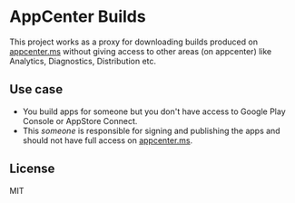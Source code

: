 # AppCenter Builds

This project works as a proxy for downloading builds produced on [appcenter.ms](https://appcenter.ms) without giving access to other areas (on appcenter) like Analytics, Diagnostics, Distribution etc.

## Use case

* You build apps for someone but you don't have access to Google Play Console or AppStore Connect.
* This *someone* is responsible for signing and publishing the apps and should not have full access on [appcenter.ms](https://appcenter.ms).

## License

MIT
